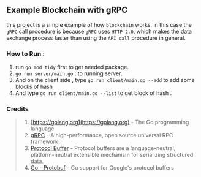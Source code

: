 ## Example Blockchain with gRPC 

this project is a simple example of how `blockchain` works. in this case the `gRPC` call procedure is because `gRPC` uses `HTTP 2.0`, which makes the data exchange process faster than using the `API call` procedure in general.

### How to Run :
1. run `go mod tidy` first to get needed package.  
2. `go run server/main.go` : to running server.
3. And on the client side , type `go run client/main.go --add` to add some blocks of hash
4. And type `go run client/main.go --list` to get block of hash .

### Credits 
> 1. [https://golang.org](https://golang.org) - The Go programming language
> 2. [gRPC](https://grpc.io) -  A high-performance, open source universal RPC framework
> 3. [Protocol Buffer](https://developers.google.com/protocol-buffers) - Protocol buffers are a language-neutral, platform-neutral extensible mechanism for serializing structured data.
> 4. [Go - Protobuf](https://github.com/golang/protobuf) - Go support for Google's protocol buffers